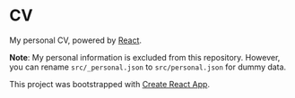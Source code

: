# CV

My personal CV, powered by [React](https://github.com/facebook/react).

**Note**: My personal information is excluded from this repository. However, you can rename `src/_personal.json` to `src/personal.json` for dummy data.

This project was bootstrapped with [Create React App](https://github.com/facebookincubator/create-react-app).